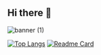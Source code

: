 ## Hi there 👋

![banner (1)](https://github.com/sharomannn/sharomannn/assets/113632199/f036f87c-143e-4dfb-978c-7c3d593ef614)

[![Top Langs](https://github-readme-stats.vercel.app/api/top-langs/?username=sharomannn&layout=compact&theme=catppuccin_mocha)](https://github.com/anuraghazra/github-readme-stats)
[![Readme Card](https://github-readme-stats.vercel.app/api/pin/?username=sharomannn&repo=car-detection&theme=catppuccin_mocha)](https://github.com/sharomannn/car-detection)

